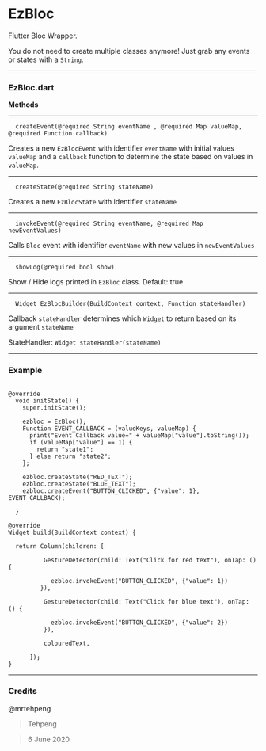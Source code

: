 # EzBloc

Flutter Bloc Wrapper.

You do not need to create multiple classes anymore! Just grab any events or states with a `String`.


---
 
### EzBloc.dart

**Methods** 

---
 
```
  createEvent(@required String eventName , @required Map valueMap, @required Function callback)
```

Creates a new `EzBlocEvent` with identifier `eventName` with initial values `valueMap` and a `callback` function
to determine the state based on values in `valueMap`.
 
---
 
```
  createState(@required String stateName)
```

Creates a new `EzBlocState` with identifier `stateName`

---
 
```
  invokeEvent(@required String eventName, @required Map newEventValues)
```

Calls `Bloc` event with identifier `eventName` with new values in `newEventValues`

---
 
```
  showLog(@required bool show)
```

Show / Hide logs printed in `EzBloc` class. Default: true

---
 

```
  Widget EzBlocBuilder(BuildContext context, Function stateHandler)
```

Callback `stateHandler` determines which `Widget` to return based on its argument `stateName`

StateHandler: `Widget stateHandler(stateName)`

---
 
### Example

```

@override
  void initState() {
    super.initState();

    ezbloc = EzBloc();
    Function EVENT_CALLBACK = (valueKeys, valueMap) {
      print("Event Callback value=" + valueMap["value"].toString());
      if (valueMap["value"] == 1) {
        return "state1";
      } else return "state2";
    };

    ezbloc.createState("RED_TEXT");
    ezbloc.createState("BLUE_TEXT");
    ezbloc.createEvent("BUTTON_CLICKED", {"value": 1}, EVENT_CALLBACK);
  
  }
  
@override
Widget build(BuildContext context) {

  return Column(children: [

          GestureDetector(child: Text("Click for red text"), onTap: () {
 
            ezbloc.invokeEvent("BUTTON_CLICKED", {"value": 1})
         }),
 
          GestureDetector(child: Text("Click for blue text"), onTap: () {
 
            ezbloc.invokeEvent("BUTTON_CLICKED", {"value": 2})
          }),
 
          colouredText,
 
      ]);
}
```



---
 
### Credits

@mrtehpeng

> Tehpeng

> 6 June 2020
